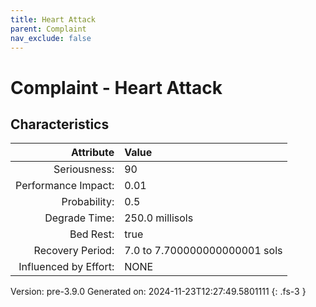 ```yaml
---
title: Heart Attack
parent: Complaint
nav_exclude: false
---
```

# Complaint - Heart Attack

## Characteristics

| Attribute      | Value |
|--------:|:------|
|Seriousness:|90|
|Performance Impact:|0.01|
|Probability:|0.5|
|Degrade Time:|250.0 millisols|
|Bed Rest:|true|
|Recovery Period:|7.0 to 7.700000000000001 sols|
|Influenced by Effort:|NONE|
 

Version: pre-3.9.0 Generated on: 2024-11-23T12:27:49.5801111
{: .fs-3 }